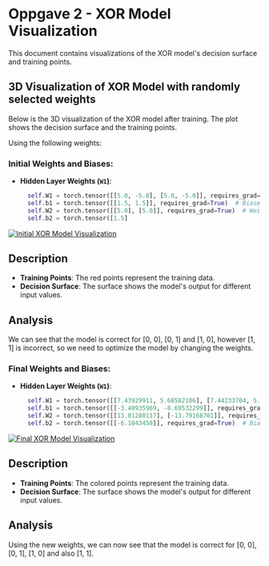 # Oppgave 2 - XOR Model Visualization

This document contains visualizations of the XOR model's decision surface and training points.

## 3D Visualization of XOR Model with randomly selected weights

Below is the 3D visualization of the XOR model after training. The plot shows the decision surface and the training points.

Using the following weights:

### Initial Weights and Biases:

- **Hidden Layer Weights (`W1`)**:
  ```python
    self.W1 = torch.tensor([[5.0, -5.0], [5.0, -5.0]], requires_grad=True)  # Weights for hidden layer
    self.b1 = torch.tensor([[1.5, 1.5]], requires_grad=True)  # Biases for hidden layer
    self.W2 = torch.tensor([[5.0], [5.0]], requires_grad=True)  # Weights for output layer
    self.b2 = torch.tensor([1.5]

[![Initial XOR Model Visualization](https://i.gyazo.com/91d28955c3c3929f49c4c58d14dc24a9.png)](https://gyazo.com/91d28955c3c3929f49c4c58d14dc24a9)

## Description

- **Training Points**: The red points represent the training data.
- **Decision Surface**: The surface shows the model's output for different input values.

## Analysis

We can see that the model is correct for [0, 0], [0, 1] and [1, 0], however [1, 1] is incorrect, so we need to optimize the model by changing the weights.

### Final Weights and Biases:

- **Hidden Layer Weights (`W1`)**:
  ```python
    self.W1 = torch.tensor([[7.43929911, 5.68582106], [7.44233704, 5.68641663]], requires_grad=True)  # Weights for hidden layer
    self.b1 = torch.tensor([[-3.40935969, -8.69532299]], requires_grad=True)  # Biases for hidden layer
    self.W2 = torch.tensor([[13.01280117], [-13.79168701]], requires_grad=True)  # Weights for output layer
    self.b2 = torch.tensor([[-6.1043458]], requires_grad=True)  # Bias for output layer'

[![Final XOR Model Visualization](https://i.gyazo.com/b89df8c78fe8539c37f9798ce9b4d7ee.png)](https://gyazo.com/b89df8c78fe8539c37f9798ce9b4d7ee)

## Description

- **Training Points**: The colored points represent the training data.
- **Decision Surface**: The surface shows the model's output for different input values.

## Analysis

Using the new weights, we can now see that the model is correct for [0, 0], [0, 1], [1, 0] and also [1, 1].

